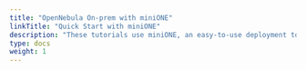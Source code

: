 ```yaml
---
title: "OpenNebula On-prem with miniONE"
linkTitle: "Quick Start with miniONE"
description: "These tutorials use miniONE, an easy-to-use deployment tool for evaluating OpenNebula, based on Virtual Machines (KVM). All necessary components to manage and run the Virtual Machines are installed and configured on your dedicated system with just a single command run"
type: docs
weight: 1
---
```

